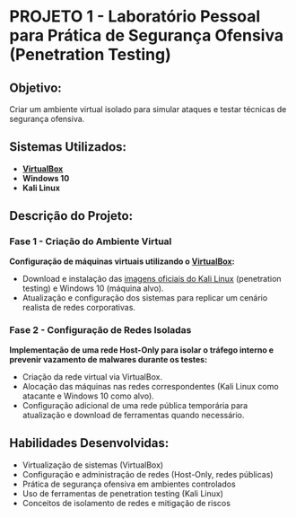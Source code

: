 # PROJETO 1 - Laboratório Pessoal para Prática de Segurança Ofensiva (Penetration Testing)

## Objetivo:
Criar um ambiente virtual isolado para simular ataques e testar técnicas de segurança ofensiva.

## Sistemas Utilizados:
- **[VirtualBox](https://www.virtualbox.org/)**
- **Windows 10**
- **Kali Linux**

## Descrição do Projeto:

### Fase 1 - Criação do Ambiente Virtual
**Configuração de máquinas virtuais utilizando o [VirtualBox](https://www.virtualbox.org/):**
- Download e instalação das [imagens oficiais do Kali Linux](https://www.kali.org/get-kali/#kali-virtual-machines) (penetration testing) e Windows 10 (máquina alvo).
- Atualização e configuração dos sistemas para replicar um cenário realista de redes corporativas.

### Fase 2 - Configuração de Redes Isoladas
**Implementação de uma rede Host-Only para isolar o tráfego interno e prevenir vazamento de malwares durante os testes:**
- Criação da rede virtual via VirtualBox.
- Alocação das máquinas nas redes correspondentes (Kali Linux como atacante e Windows 10 como alvo).
- Configuração adicional de uma rede pública temporária para atualização e download de ferramentas quando necessário.

## Habilidades Desenvolvidas:
- Virtualização de sistemas (VirtualBox)
- Configuração e administração de redes (Host-Only, redes públicas)
- Prática de segurança ofensiva em ambientes controlados
- Uso de ferramentas de penetration testing (Kali Linux)
- Conceitos de isolamento de redes e mitigação de riscos
